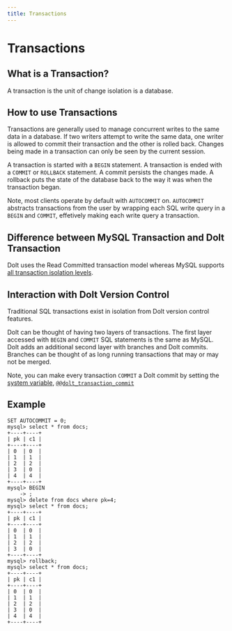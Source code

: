 ```yaml
---
title: Transactions
---
```


# Transactions

## What is a Transaction?

A transaction is the unit of change isolation is a database.

## How to use Transactions

Transactions are generally used to manage concurrent writes to the same data in a database. If two writers attempt to write the same data, one writer is allowed to commit their transaction and the other is rolled back. Changes being made in a transaction can only be seen by the current session.

A transaction is started with a `BEGIN` statement. A transaction is ended with a `COMMIT` or `ROLLBACK` statement. A commit persists the changes made. A rollback puts the state of the database back to the way it was when the transaction began.

Note, most clients operate by default with `AUTOCOMMIT` on. `AUTOCOMMIT` abstracts transactions from the user by wrapping each SQL write query in a `BEGIN` and `COMMIT`, effetively making each write query a transaction.

## Difference between MySQL Transaction and Dolt Transaction

Dolt uses the Read Committed transaction model whereas MySQL supports [all transaction isolation levels](https://dev.mysql.com/doc/refman/8.0/en/innodb-transaction-isolation-levels.html).

## Interaction with Dolt Version Control

Traditional SQL transactions exist in isolation from Dolt version control features.

Dolt can be thought of having two layers of transactions. The first layer accessed with `BEGIN` and `COMMIT` SQL statements is the same as MySQL. Dolt adds an additional second layer with branches and Dolt commits. Branches can be thought of as long running transactions that may or may not be merged.

Note, you can make every transaction `COMMIT` a Dolt commit by setting the [system variable](system-variables.md), [`@@dolt_transaction_commit`](../../../sql-reference/version-control/dolt-sysvars.md#dolt\_transaction\_commit)

## Example

```
SET AUTOCOMMIT = 0;
mysql> select * from docs;
+----+----+
| pk | c1 |
+----+----+
| 0  | 0  |
| 1  | 1  |
| 2  | 2  |
| 3  | 0  |
| 4  | 4  |
+----+----+
mysql> BEGIN
    -> ;
mysql> delete from docs where pk=4;
mysql> select * from docs;
+----+----+
| pk | c1 |
+----+----+
| 0  | 0  |
| 1  | 1  |
| 2  | 2  |
| 3  | 0  |
+----+----+
mysql> rollback;
mysql> select * from docs;
+----+----+
| pk | c1 |
+----+----+
| 0  | 0  |
| 1  | 1  |
| 2  | 2  |
| 3  | 0  |
| 4  | 4  |
+----+----+
```
